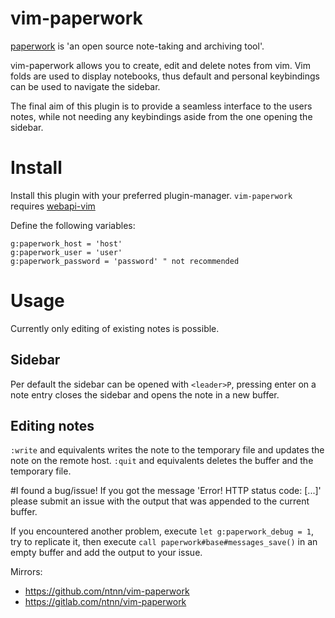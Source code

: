 # vim-paperwork
[paperwork](https://github.com/twostairs/paperwork) is 'an open source note-taking and archiving tool'.

vim-paperwork allows you to create, edit and delete notes from vim.  Vim folds
are used to display notebooks, thus default and personal keybindings can be
used to navigate the sidebar.

The final aim of this plugin is to provide a seamless interface to the users
notes, while not needing any keybindings aside from the one opening the
sidebar.

# Install
Install this plugin with your preferred plugin-manager.
`vim-paperwork` requires [webapi-vim](https://github.com/mattn/webapi-vim)

Define the following variables:
```viml
g:paperwork_host = 'host'
g:paperwork_user = 'user'
g:paperwork_password = 'password' " not recommended
```

# Usage
Currently only editing of existing notes is possible.

## Sidebar
Per default the sidebar can be opened with `<leader>P`, pressing enter on a
note entry closes the sidebar and opens the note in a new buffer.

## Editing notes
`:write` and equivalents writes the note to the temporary file and updates the
note on the remote host.
`:quit` and equivalents deletes the buffer and the temporary file.


#I found a bug/issue!
If you got the message 'Error! HTTP status code: [...]' please submit an issue
with the output that was appended to the current buffer.

If you encountered another problem, execute `let g:paperwork_debug = 1`, try
to replicate it, then execute `call paperwork#base#messages_save()` in an empty
buffer and add the output to your issue.

Mirrors:
* https://github.com/ntnn/vim-paperwork
* https://gitlab.com/ntnn/vim-paperwork
